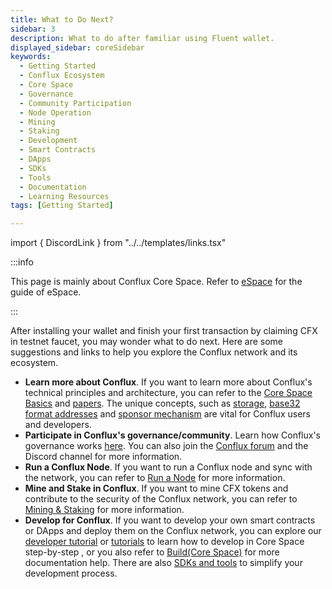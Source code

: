 ```yaml
---
title: What to Do Next?
sidebar: 3
description: What to do after familiar using Fluent wallet.
displayed_sidebar: coreSidebar
keywords: 
  - Getting Started
  - Conflux Ecosystem
  - Core Space
  - Governance
  - Community Participation
  - Node Operation
  - Mining
  - Staking
  - Development
  - Smart Contracts
  - DApps
  - SDKs
  - Tools
  - Documentation
  - Learning Resources
tags: [Getting Started]

---
```


import { DiscordLink } from "../../templates/links.tsx"

:::info

This page is mainly about Conflux Core Space. Refer to [eSpace](../../espace/Overview.md) for the guide of eSpace.

:::

After installing your wallet and finish your first transaction by claiming CFX in testnet faucet, you may wonder what to do next. Here are some suggestions and links to help you explore the Conflux network and its ecosystem.

- **Learn more about Conflux**. If you want to learn more about Conflux's technical principles and architecture, you can refer to the [Core Space Basics](/docs/category/core-space-basics) and [papers](../../general/conflux-basics/additional-resources/papers.md). The unique concepts, such as [storage](../core-space-basics/storage.md), [base32 format addresses](../core-space-basics/addresses.md) and [sponsor mechanism](../core-space-basics/internal-contracts/sponsor-whitelist-control.md) are vital for Conflux users and developers.
- **Participate in Conflux's governance/community**. Learn how Conflux's governance works [here](../../general/conflux-basics/conflux-governance/governance-overview.md). You can also join the [Conflux forum](https://forum.conflux.fun/) and the <DiscordLink>Discord channel</DiscordLink> for more information.
- **Run a Conflux Node**. If you want to run a Conflux node and sync with the network, you can refer to [Run a Node](/docs/category/run-a-node) for more information.
- **Mine and Stake in Conflux**. If you want to mine CFX tokens and contribute to the security of the Conflux network, you can refer to [Mining & Staking](/docs/category/mining--staking) for more information.
- **Develop for Conflux**. If you want to develop your own smart contracts or DApps and deploy them on the Conflux network, you can explore our [developer tutorial](../core-developer-quickstart.md) or [tutorials](/docs/category/tutorials) to learn how to develop in Core Space step-by-step , or you also refer to [Build(Core Space)](/docs/category/build) for more documentation help. There are also [SDKs and tools](/docs/category/sdks-and-tools) to simplify your development process.
